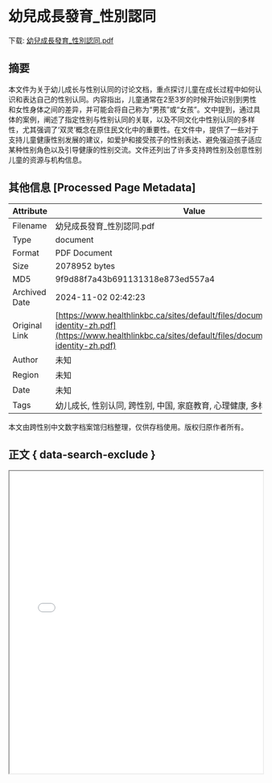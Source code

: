 # 幼兒成長發育_性別認同

<!-- tcd_download_link -->
下载: <a href="幼兒成長發育_性別認同.pdf" download>幼兒成長發育_性別認同.pdf</a>
<!-- tcd_download_link_end -->

## 摘要

<!-- tcd_abstract -->
本文件为关于幼儿成长与性别认同的讨论文档，重点探讨儿童在成长过程中如何认识和表达自己的性别认同。内容指出，儿童通常在2至3岁的时候开始识别到男性和女性身体之间的差异，并可能会将自己称为“男孩”或“女孩”。文中提到，通过具体的案例，阐述了指定性别与性别认同的关联，以及不同文化中性别认同的多样性，尤其强调了‘双灵’概念在原住民文化中的重要性。在文件中，提供了一些对于支持儿童健康性别发展的建议，如爱护和接受孩子的性别表达、避免强迫孩子适应某种性别角色以及引导健康的性别交流。文件还列出了许多支持跨性别及创意性别儿童的资源与机构信息。

<!-- tcd_abstract_end -->

## 其他信息 [Processed Page Metadata]

| Attribute       | Value                                  |
|-----------------|----------------------------------------|
| Filename        | 幼兒成長發育_性別認同.pdf                             |
| Type            | document                                 |
| Format          | PDF Document                               |
| Size            | 2078952 bytes                           |
| MD5             | 9f9d88f7a43b691131318e873ed557a4                                  |
| Archived Date   | 2024-11-02 02:42:23                             |
| Original Link   | [https://www.healthlinkbc.ca/sites/default/files/documents/TFS_gender-identity-zh.pdf](https://www.healthlinkbc.ca/sites/default/files/documents/TFS_gender-identity-zh.pdf)                         |
| Author          | 未知                               |
| Region          | 未知                               |
| Date            | 未知                                 |
| Tags            | 幼儿成长, 性别认同, 跨性别, 中国, 家庭教育, 心理健康, 多样性性别, 双灵                                 |

本文由跨性别中文数字档案馆归档整理，仅供存档使用。版权归原作者所有。


## 正文 { data-search-exclude }

<!-- tcd_main_text -->
<iframe src="../幼兒成長發育_性別認同.pdf" width="100%" height="600px">
    <p>无法显示PDF，请下载查看。</p>
</iframe>
<!-- tcd_main_text_end -->

